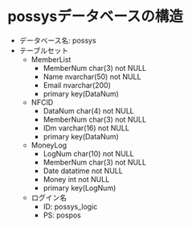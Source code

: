 # possysデータベースの構造
 - データベース名: possys
 - テーブルセット
    - MemberList
        - MemberNum char(3) not NULL
        - Name nvarchar(50) not NULL
        - Email nvarchar(200)
        - primary key(DataNum)
    - NFCID
        - DataNum char(4) not NULL
        - MemberNum char(3) not NULL
        - IDm varchar(16) not NULL
        - primary key(DataNum)
    - MoneyLog
        - LogNum char(10) not NULL
        - MemberNum char(3) not NULL
        - Date datatime not NULL
        - Money int not NULL
        - primary key(LogNum)
    - ログイン名
        - ID: possys_logic
        - PS: pospos
    
